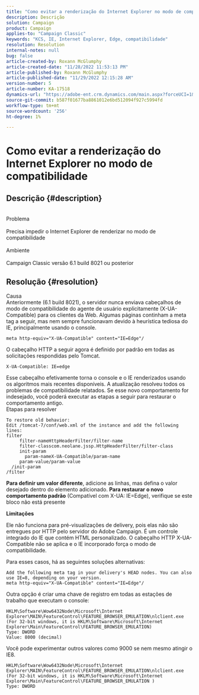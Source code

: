 ```yaml
---
title: "Como evitar a renderização do Internet Explorer no modo de compatibilidade"
description: Descrição
solution: Campaign
product: Campaign
applies-to: "Campaign Classic"
keywords: "KCS, IE, Internet Explorer, Edge, compatibilidade"
resolution: Resolution
internal-notes: null
bug: false
article-created-by: Roxann McGlumphy
article-created-date: "11/28/2022 11:53:13 PM"
article-published-by: Roxann McGlumphy
article-published-date: "11/29/2022 12:15:28 AM"
version-number: 5
article-number: KA-17518
dynamics-url: "https://adobe-ent.crm.dynamics.com/main.aspx?forceUCI=1&pagetype=entityrecord&etn=knowledgearticle&id=2f13c2cd-776f-ed11-9561-6045bd006079"
source-git-commit: b587f01677ba8861012e6bd512094f927c5994fd
workflow-type: tm+mt
source-wordcount: '256'
ht-degree: 1%

---
```


# Como evitar a renderização do Internet Explorer no modo de compatibilidade

## Descrição {#description}

<br>Problema<br><br>
Precisa impedir o Internet Explorer de renderizar no modo de compatibilidade
<br><br>Ambiente<br><br>
Campaign Classic versão 6.1 build 8021 ou posterior


## Resolução {#resolution}

Causa<br>
Anteriormente (6.1 build 8021), o servidor nunca enviava cabeçalhos de modo de compatibilidade do agente de usuário explicitamente (X-UA-Compatible) para os clientes da Web. Algumas páginas continham a meta tag a seguir, mas nem sempre funcionavam devido à heurística tediosa do IE, principalmente usando o console.


```
meta http-equiv="X-UA-Compatible" content="IE=Edge"/
```


O cabeçalho HTTP a seguir agora é definido por padrão em todas as solicitações respondidas pelo Tomcat.


```
X-UA-Compatible: IE=edge
```


Esse cabeçalho efetivamente torna o console e o IE renderizados usando os algoritmos mais recentes disponíveis. A atualização resolveu todos os problemas de compatibilidade relatados. Se esse novo comportamento for indesejado, você poderá executar as etapas a seguir para restaurar o comportamento antigo.
<br>Etapas para resolver<br>

```
To restore old behavior:
Edit /tomcat-7/conf/web.xml of the instance and add the following lines:
filter
     filter-nameHttpHeaderFilter/filter-name
     filter-classcom.neolane.jssp.HttpHeaderFilter/filter-class
     init-param
       param-nameX-UA-Compatible/param-name
     param-value/param-value
  /init-param
/filter
```


<b>Para definir um valor diferente</b>, adicione as linhas, mas defina o valor desejado dentro do elemento adicionado.
<b>Para restaurar o novo comportamento padrão</b> (Compatível com X-UA: IE=Edge), verifique se este bloco não está presente

<b>Limitações</b>

Ele não funciona para pré-visualizações de delivery, pois elas não são entregues por HTTP pelo servidor do Adobe Campaign. É um controle integrado do IE que contém HTML personalizado. O cabeçalho HTTP X-UA-Compatible não se aplica e o IE incorporado força o modo de compatibilidade.

Para esses casos, há as seguintes soluções alternativas:


```
Add the following meta tag in your delivery's HEAD nodes. You can also use IE=8, depending on your version.
meta http-equiv="X-UA-Compatible" content="IE=Edge"/
```


Outra opção é criar uma chave de registro em todas as estações de trabalho que executam o console:


```
HKLM\Software\Wow6432Node\Microsoft\Internet Explorer\MAIN\FeatureControl\FEATURE_BROWSER_EMULATION\nlclient.exe
(For 32-bit windows, it is HKLM\Software\Microsoft\Internet Explorer\Main\FeatureControl\FEATURE_BROWSER_EMULATION)
Type: DWORD
Value: 8000 (decimal)
```


Você pode experimentar outros valores como 9000 se nem mesmo atingir o IE8.


```
HKLM\Software\Wow6432Node\Microsoft\Internet Explorer\MAIN\FeatureControl\FEATURE_BROWSER_EMULATION\nlclient.exe
(For 32-bit windows, it is HKLM\Software\Microsoft\Internet Explorer\Main\FeatureControl\FEATURE_BROWSER_EMULATION )
Type: DWORD
```

